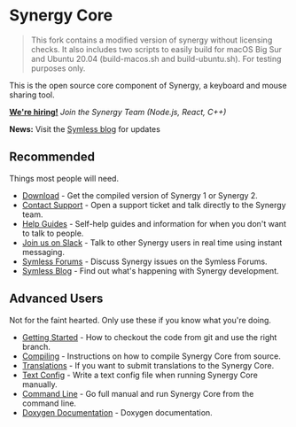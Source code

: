 # Synergy Core

> This fork contains a modified version of synergy without licensing checks. It also includes two scripts to easily build for macOS Big Sur and Ubuntu 20.04 (build-macos.sh and build-ubuntu.sh). For testing purposes only.

This is the open source core component of Synergy, a keyboard and mouse sharing tool.

**[We're hiring!](https://careers.symless.com/)** *Join the Synergy Team (Node.js, React, C++)*

**News:** Visit the [Symless blog](https://symless.com/blog/) for updates

## Recommended

Things most people will need.

* [Download](https://symless.com/synergy/downloads) - Get the compiled version of Synergy 1 or Synergy 2.
* [Contact Support](https://symless.com/contact/customer-support) - Open a support ticket and talk directly to the Synergy team.
* [Help Guides](https://symless.com/synergy-help) - Self-help guides and information for when you don't want to talk to people.
* [Join us on Slack](https://bit.ly/synergy-slack-2020) - Talk to other Synergy users in real time using instant messaging.
* [Symless Forums](https://symless.com/forums/forum/11-synergy/) - Discuss Synergy issues on the Symless Forums.
* [Symless Blog](https://symless.com/blog/) - Find out what's happening with Synergy development.

## Advanced Users

Not for the faint hearted. Only use these if you know what you're doing.

* [Getting Started](https://github.com/symless/synergy-core/wiki/Getting-Started) - How to checkout the code from git and use the right branch.
* [Compiling](https://github.com/symless/synergy-core/wiki/Compiling) - Instructions on how to compile Synergy Core from source.
* [Translations](https://crowdin.com/project/synergy-core) - If you want to submit translations to the Synergy Core.
* [Text Config](https://github.com/symless/synergy-core/wiki/Text-Config) - Write a text config file when running Synergy Core manually.
* [Command Line](https://github.com/symless/synergy-core/wiki/Command-Line) - Go full manual and run Synergy Core from the command line.
* [Doxygen Documentation](https://docs.symless.com/synergy-core/) - Doxygen documentation.
